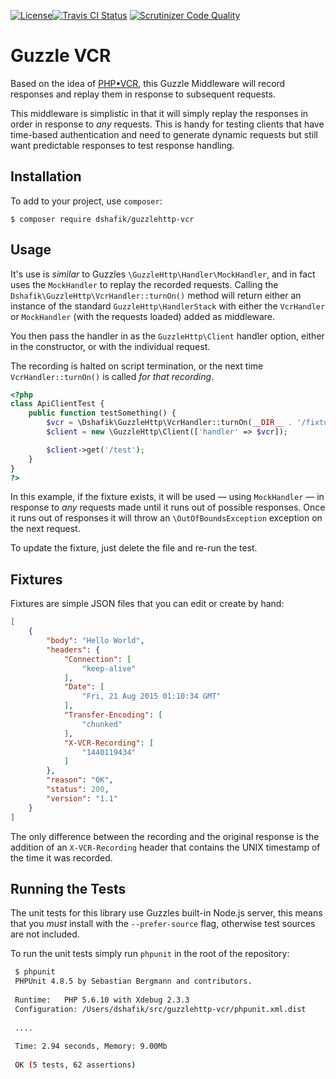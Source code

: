 [![License](https://img.shields.io/github/license/mashape/apistatus.svg)](https://github.com/dshafik/guzzlehttp-vcr)[![Travis CI Status](https://travis-ci.org/dshafik/guzzlehttp-vcr.svg?branch=master)](https://travis-ci.org/dshafik/guzzlehttp-vcr) [![Scrutinizer Code Quality](https://scrutinizer-ci.com/g/dshafik/guzzlehttp-vcr/badges/quality-score.png?b=master)](https://scrutinizer-ci.com/g/dshafik/guzzlehttp-vcr/?branch=master)

# Guzzle VCR

Based on the idea of [PHP•VCR](http://php-vcr.github.io), this Guzzle Middleware will record responses and replay them in response to subsequent requests.

This middleware is simplistic in that it will simply replay the responses in order in response to _any_ requests. This is handy for testing clients that have time-based authentication and need to generate dynamic requests but still want predictable responses to test response handling.

## Installation

To add to your project, use `composer`:

```
$ composer require dshafik/guzzlehttp-vcr
```

## Usage

It's use is _similar_ to Guzzles `\GuzzleHttp\Handler\MockHandler`, and in fact uses the `MockHandler` to replay the recorded requests. Calling the `Dshafik\GuzzleHttp\VcrHandler::turnOn()` method will return either an instance of the standard `GuzzleHttp\HandlerStack` with either the `VcrHandler` or `MockHandler` (with the requests loaded) added as middleware.

You then pass the handler in as the `GuzzleHttp\Client` handler option, either in the constructor, or with the individual request.
 
The recording is halted on script termination, or the next time `VcrHandler::turnOn()` is called _for that recording_.

```php
<?php
class ApiClientTest {
    public function testSomething() {
        $vcr = \Dshafik\GuzzleHttp\VcrHandler::turnOn(__DIR__ . '/fixtures/somethingtest.json');
        $client = new \GuzzleHttp\Client(['handler' => $vcr]);

        $client->get('/test');
    }
}
?>
```

In this example, if the fixture exists, it will be used — using `MockHandler` — in response to _any_ requests made until it runs out of possible responses. Once it runs out of responses it will throw an `\OutOfBoundsException` exception on the next request.

To update the fixture, just delete the file and re-run the test.

## Fixtures

Fixtures are simple JSON files that you can edit or create by hand:

```json
[
    {
        "body": "Hello World",
        "headers": {
            "Connection": [
                "keep-alive"
            ],
            "Date": [
                "Fri, 21 Aug 2015 01:10:34 GMT"
            ],
            "Transfer-Encoding": [
                "chunked"
            ],
            "X-VCR-Recording": [
                "1440119434"
            ]
        },
        "reason": "OK",
        "status": 200,
        "version": "1.1"
    }
]
```

The only difference between the recording and the original response is the addition of an `X-VCR-Recording` header that contains the UNIX timestamp of the time it was recorded.

## Running the Tests

The unit tests for this library use Guzzles built-in Node.js server, this means that you _must_ install with the `--prefer-source` flag, otherwise test sources are not included.
 
To run the unit tests simply run `phpunit` in the root of the repository:
 
```sh
 $ phpunit
 PHPUnit 4.8.5 by Sebastian Bergmann and contributors.
 
 Runtime:	PHP 5.6.10 with Xdebug 2.3.3
 Configuration:	/Users/dshafik/src/guzzlehttp-vcr/phpunit.xml.dist
 
 ....
 
 Time: 2.94 seconds, Memory: 9.00Mb
 
 OK (5 tests, 62 assertions)
```
